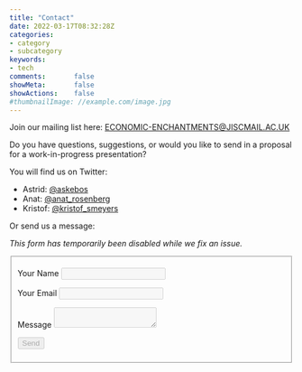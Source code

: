 ```yaml
---
title: "Contact"
date: 2022-03-17T08:32:28Z
categories:
- category
- subcategory
keywords:
- tech
comments:       false
showMeta:       false
showActions:    false
#thumbnailImage: //example.com/image.jpg
---
```


Join our mailing list here: [ECONOMIC-ENCHANTMENTS@JISCMAIL.AC.UK](https://www.jiscmail.ac.uk/cgi-bin/webadmin?SUBED1=ECONOMIC-ENCHANTMENTS&A=1)

Do you have questions, suggestions, or would you like to send in a proposal for a work-in-progress presentation?

You will find us on Twitter:
- Astrid: [@askebos](https://twitter.com/askebos)
- Anat: [@anat_rosenberg](https://twitter.com/anat_rosenberg)
- Kristof: [@kristof_smeyers](https://twitter.com/kristof_smeyers)

Or send us a message:

<i> This form has temporarily been disabled while we fix an issue.</i>

<form  id = "contact" value="Economic Enchantments - Message from " name="contact" method="POST" data-netlify="true" action="/thank-you">
<fieldset disabled>
  <p>
    <label>Your Name</label> <input type="text" name="name" />
  </p>
  <p>
    <label>Your Email</label> <input type="email" name="email" />
  </p>

  <p>
    <label>Message</label> <textarea name="message"></textarea>
  </p>
  <p>
    <button type="submit">Send</button>
  </p>
  </fieldset>
</form>
